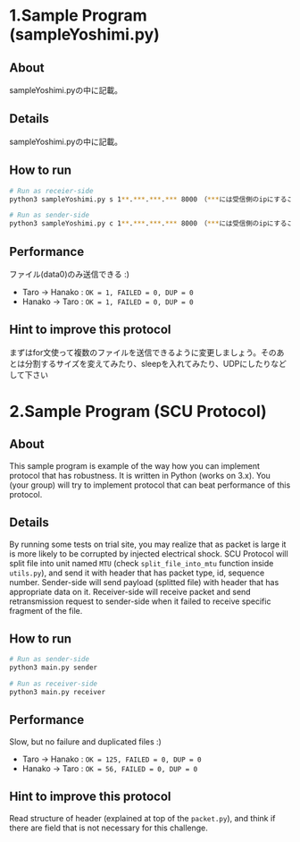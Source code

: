 # 1.Sample Program (sampleYoshimi.py)  

## About  
sampleYoshimi.pyの中に記載。  
## Details  
sampleYoshimi.pyの中に記載。  
## How to run  

```sh
# Run as receier-side
python3 sampleYoshimi.py s 1**.***.***.*** 8000　（***には受信側のipにすること）

# Run as sender-side
python3 sampleYoshimi.py c 1**.***.***.*** 8000　（***には受信側のipにすること）
```

## Performance
ファイル(data0)のみ送信できる :)

- Taro -> Hanako : `OK = 1, FAILED = 0, DUP = 0`
- Hanako -> Taro : `OK = 1, FAILED = 0, DUP = 0`

## Hint to improve this protocol

まずはfor文使って複数のファイルを送信できるように変更しましょう。そのあとは分割するサイズを変えてみたり、sleepを入れてみたり、UDPにしたりなどして下さい

# 2.Sample Program (SCU Protocol)

## About

This sample program is example of the way how you can implement protocol that has robustness. It is written in Python (works on 3.x). You (your group) will try to implement protocol that can beat performance of this protocol.

## Details

By running some tests on trial site, you may realize that as packet is large it is more likely to be corrupted by injected electrical shock. SCU Protocol will split file into unit named `MTU` (check `split_file_into_mtu` function inside `utils.py`), and send it with header that has packet type, id, sequence number. Sender-side will send payload (splitted file) with header that has appropriate data on it. Receiver-side will receive packet and send retransmission request to sender-side when it failed to receive specific fragment of the file.

## How to run

```sh
# Run as sender-side
python3 main.py sender

# Run as receiver-side
python3 main.py receiver
```

## Performance

Slow, but no failure and duplicated files :)

- Taro -> Hanako : `OK = 125, FAILED = 0, DUP = 0`
- Hanako -> Taro : `OK = 56, FAILED = 0, DUP = 0`

## Hint to improve this protocol

Read structure of header (explained at top of the `packet.py`), and think if there are field that is not necessary for this challenge.

